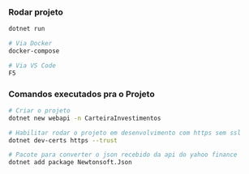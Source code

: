### Rodar projeto
```bash
dotnet run

# Via Docker
docker-compose

# Via VS Code
F5
```

### Comandos executados pra o Projeto
```bash
# Criar o projeto
dotnet new webapi -n CarteiraInvestimentos

# Habilitar rodar o projeto em desenvolvimento com https sem ssl
dotnet dev-certs https --trust

# Pacote para converter o json recebido da api do yahoo finance
dotnet add package Newtonsoft.Json
```


